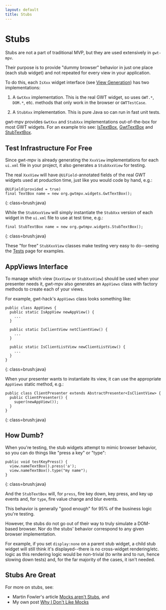 ```yaml
---
layout: default
title: Stubs
---
```


Stubs
=====

Stubs are not a part of traditional MVP, but they are used extensively in `gwt-mpv`.

Their purpose is to provide "dummy browser" behavior in just one place (each stub widget) and not repeated for every view in your application.

To do this, each `IsXxx` widget interface (see [View Generation](./viewgeneration.html)) has two implementations:

1. A `GwtXxx` implementation. This is the real GWT widget, so uses `GWT.*`, `DOM.*`, etc. methods that only work in the browser or `GWTTestCase`.

2. A `StubXxx` implementation. This is pure Java so can run in fast unit tests.

gwt-mpv provides `GwtXxx` and `StubXxx` implementations out-of-the-box for most GWT widgets. For an example trio see: [IsTextBox][IsTextBox], [GwtTextBox][GwtTextBox] and [StubTextBox][StubTextBox].

Test Infrastructure For Free
----------------------------

Since gwt-mpv is already generating the `XxxView` implementations for each `ui.xml` file in your project, it also generates a `StubXxxView` for testing.

The real `XxxView` will have `@UiField`-annotated fields of the real GWT widgets used at production time, just like you would code by hand, e.g.:

    @UiField(provided = true)
    final TextBox name = new org.gwtmpv.widgets.GwtTextBox();
{: class=brush:java}

While the `StubXxxView` will simply instantiate the `StubXxx` version of each widget in the `ui.xml` file to use at test time, e.g.:

    final StubTextBox name = new org.gwtmpv.widgets.StubTextBox();
{: class=brush:java}

These "for free" `StubXxxView` classes make testing very easy to do--seeing the [Tests](./tests.html) page for examples.

AppViews Interface
------------------

To manage which view (`XxxView` or `StubXxxView`) should be used when your presenter needs it, gwt-mpv also generates an `AppViews` class with factory methods to create each of your views.

For example, gwt-hack's `AppViews` class looks something like:

    public class AppViews {
      public static IsAppView newAppView() {
        ...
      }

      public static IsClientView netClientView() {
        ...
      }

      public static IsClientListView newClientListView() {
        ...
      }
    }
{: class=brush:java}

When your presenter wants to instantiate its view, it can use the appropriate `AppViews` static method, e.g.:

    public class ClientPresenter extends AbstractPresenter<IsClientView> {
      public ClientPresenter() {
        super(newAppView());
      }
    }
{: class=brush:java}

How Dumb?
---------

When you're testing, the stub widgets attempt to mimic browser behavior, so you can do things like "press a key" or "type":

    public void testKeyPress() {
      view.nameTextBox().press('a');
      view.nameTextBox().type("my name");
    }
{: class=brush:java}

And the `StubTextBox` will, for `press`, fire key down, key press, and key up events and, for `type`, fire value change and blur events.

This behavior is generally "good enough" for 95% of the business logic you're testing.

However, the stubs do not go out of their way to truly simulate a DOM-based browser. Nor do the stubs' behavior correspond to any given browser implementation.

For example, if you set `display:none` on a parent stub widget, a child stub widget will still think it's displayed--there is no cross-widget rendering/etc. logic as this rendering logic would be non-trivial (to write and to run, hence slowing down tests) and, for the far majority of the cases, it isn't needed.

Stubs Are Great
---------------

For more on stubs, see:

* Martin Fowler's article [Mocks aren't Stubs](http://martinfowler.com/articles/mocksArentStubs.html), and
* My own post [Why I Don't Like Mocks](http://www.draconianoverlord.com/2010/07/09/why-i-dont-like-mocks.html)

[IsTextBox]: http://github.com/stephenh/gwt-mpv/blob/master/user/src/main/java/org/gwtmpv/widgets/IsTextBox.java
[GwtTextBox]: http://github.com/stephenh/gwt-mpv/blob/master/user/src/main/java/org/gwtmpv/widgets/GwtTextBox.java
[StubTextBox]: http://github.com/stephenh/gwt-mpv/blob/master/user/src/main/java/org/gwtmpv/widgets/StubTextBox.java


